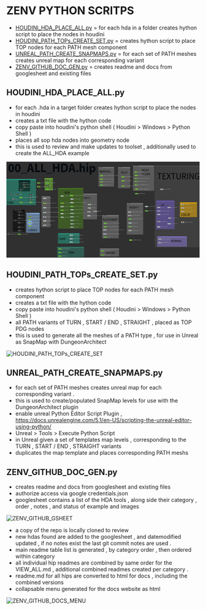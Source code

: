 # ZENV PYTHON SCRITPS

- [HOUDINI_HDA_PLACE_ALL.py]( https://github.com/CorvaeOboro/zenv/python#HOUDINI_HDA_PLACE_ALL.py) = for each hda in a folder creates hython script to place the nodes in houdini 
- [HOUDINI_PATH_TOPs_CREATE_SET.py]( https://github.com/CorvaeOboro/zenv/python#HOUDINI_PATH_TOPs_CREATE_SET.py) = creates hython script to place TOP nodes for each PATH mesh component
- [UNREAL_PATH_CREATE_SNAPMAPS.py]( https://github.com/CorvaeOboro/zenv/python#UNREAL_PATH_CREATE_SNAPMAPS.py) = for each set of PATH meshes creates unreal map for each corresponding variant
- [ZENV_GITHUB_DOC_GEN.py]( https://github.com/CorvaeOboro/zenv/python#ZENV_GITHUB_DOC_GEN.py) = creates readme and docs from googlesheet and existing files 

## HOUDINI_HDA_PLACE_ALL.py
- for each .hda in a target folder creates hython script to place the nodes in houdini 
- creates a txt file with the hython code 
- copy paste into houdini's python shell ( Houdini > Windows > Python Shell )
- places all sop hda nodes into geometry node
- this is used to review and make updates to toolset , additionally used to create the ALL_HDA example

<img src="/hip/00_ALL_HDA/00_ALL_HDA.jpg?raw=true" height="250" />

## HOUDINI_PATH_TOPs_CREATE_SET.py
- creates hython script to place TOP nodes for each PATH mesh component
- creates a txt file with the hython code 
- copy paste into houdini's python shell ( Houdini > Windows > Python Shell )
- all PATH variants of TURN , START / END , STRAIGHT , placed as TOP PDG nodes 
- this is used to generate all the meshes of a PATH type , for use in Unreal as SnapMap with DungeonArchitect 

![HOUDINI_PATH_TOPs_CREATE_SET](https://raw.githubusercontent.com/CorvaeOboro/zenv/master/python/HOUDINI_PATH_TOPs_CREATE_SET.png?raw=true "HOUDINI_PATH_TOPs_CREATE_SET")

## UNREAL_PATH_CREATE_SNAPMAPS.py
- for each set of PATH meshes creates unreal map for each corresponding variant .
- this is used to create/populated SnapMap levels for use with the DungeonArchitect plugin 
- enable unreal Python Editor Script Plugin , https://docs.unrealengine.com/5.1/en-US/scripting-the-unreal-editor-using-python/
- Unreal > Tools > Execute Python Script
- in Unreal given a set of templates map levels , corresponding to the TURN , START / END , STRAIGHT variants 
- duplicates the map template and places corresponding PATH meshs

## ZENV_GITHUB_DOC_GEN.py
- creates readme and docs from googlesheet and existing files 
- authorize access via google credentials.json
- googlesheet contains a list of the HDA tools , along side their category , order , notes , and status of example and images 

![ZENV_GITHUB_GSHEET](https://raw.githubusercontent.com/CorvaeOboro/zenv/master/python/ZENV_GITHUB_GSHEET.png?raw=true "ZENV_GITHUB_GSHEET")

- a copy of the repo is locally cloned to review 
- new hdas found are added to the googlesheet , and datemodified updated , if no notes exist the last git commit notes are used .
- main readme table list is generated , by category order , then ordered within category 
- all individual hip readmes are combined by same order for the VIEW_ALL.md , additional combined readmes created per category .
- readme.md for all hips are converted to html for docs , including the combined versions
- collapsable menu generated for the docs website as html 

![ZENV_GITHUB_DOCS_MENU](https://raw.githubusercontent.com/CorvaeOboro/zenv/master/python/ZENV_GITHUB_DOCS_MENU.png?raw=true "ZENV_GITHUB_DOCS_MENU")

